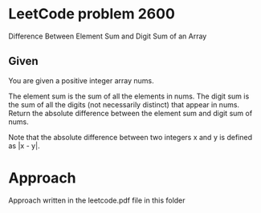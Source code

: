 # LeetCode problem 2600
Difference Between Element Sum and Digit Sum of an Array

## Given
You are given a positive integer array nums.

The element sum is the sum of all the elements in nums.
The digit sum is the sum of all the digits (not necessarily distinct) that appear in nums.
Return the absolute difference between the element sum and digit sum of nums.

Note that the absolute difference between two integers x and y is defined as |x - y|.

# Approach
Approach written in the leetcode.pdf file in this folder
